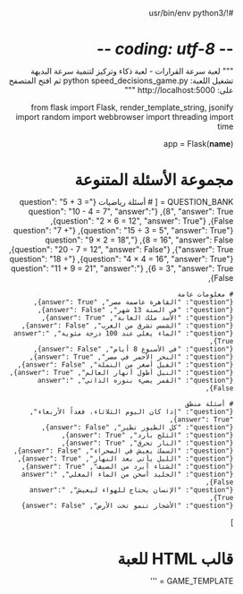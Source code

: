 #!/usr/bin/env python3
# -*- coding: utf-8 -*-
"""
لعبة سرعة القرارات - لعبة ذكاء وتركيز لتنمية سرعة البديهة
تشغيل اللعبة: python speed_decisions_game.py
ثم افتح المتصفح على: http://localhost:5000
"""

from flask import Flask, render_template_string, jsonify
import random
import webbrowser
import threading
import time

app = Flask(__name__)

# مجموعة الأسئلة المتنوعة
QUESTION_BANK = [
    # أسئلة رياضيات
    {"question": "5 + 3 = 8", "answer": True},
    {"question": "10 - 4 = 7", "answer": False},
    {"question": "2 × 6 = 12", "answer": True},
    {"question": "15 ÷ 3 = 5", "answer": True},
    {"question": "7 + 8 = 16", "answer": False},
    {"question": "9 × 2 = 18", "answer": True},
    {"question": "20 - 7 = 12", "answer": False},
    {"question": "4 × 4 = 16", "answer": True},
    {"question": "18 ÷ 6 = 3", "answer": True},
    {"question": "11 + 9 = 21", "answer": False},
    
    # معلومات عامة
    {"question": "القاهرة عاصمة مصر", "answer": True},
    {"question": "في السنة 13 شهر", "answer": False},
    {"question": "الأسد ملك الغابة", "answer": True},
    {"question": "الشمس تشرق من الغرب", "answer": False},
    {"question": "الماء يغلي عند 100 درجة مئوية", "answer": True},
    {"question": "في الأسبوع 8 أيام", "answer": False},
    {"question": "البحر الأحمر في مصر", "answer": True},
    {"question": "الفيل أصغر من النملة", "answer": False},
    {"question": "النيل أطول أنهار العالم", "answer": True},
    {"question": "القمر يضيء بنوره الذاتي", "answer": False},
    
    # أسئلة منطق
    {"question": "إذا كان اليوم الثلاثاء، فغداً الأربعاء", "answer": True},
    {"question": "كل الطيور تطير", "answer": False},
    {"question": "الثلج بارد", "answer": True},
    {"question": "النار تحرق", "answer": True},
    {"question": "السمك يعيش في الصحراء", "answer": False},
    {"question": "الليل يأتي بعد النهار", "answer": True},
    {"question": "الشتاء أبرد من الصيف", "answer": True},
    {"question": "الجليد أسخن من الماء المغلي", "answer": False},
    {"question": "الإنسان يحتاج للهواء ليعيش", "answer": True},
    {"question": "الأشجار تنمو تحت الأرض", "answer": False}
]

# قالب HTML للعبة
GAME_TEMPLATE = '''
<!DOCTYPE html>
<html lang="ar" dir="rtl">
<head>
    <meta charset="UTF-8">
    <meta name="viewport" content="width=device-width, initial-scale=1.0">
    <title>🧠 لعبة سرعة القرارات 🚀</title>
    <style>
        * {
            margin: 0;
            padding: 0;
            box-sizing: border-box;
        }

        body {
            font-family: 'Arial', sans-serif;
            background: linear-gradient(135deg, #667eea 0%, #764ba2 100%);
            min-height: 100vh;
            display: flex;
            justify-content: center;
            align-items: center;
            overflow: hidden;
        }

        .game-container {
            background: rgba(255, 255, 255, 0.95);
            border-radius: 20px;
            padding: 30px;
            box-shadow: 0 20px 40px rgba(0, 0, 0, 0.3);
            text-align: center;
            max-width: 600px;
            width: 90%;
            position: relative;
            backdrop-filter: blur(10px);
        }

        .game-title {
            font-size: 2.5em;
            color: #4a5568;
            margin-bottom: 20px;
            text-shadow: 2px 2px 4px rgba(0, 0, 0, 0.1);
            background: linear-gradient(45deg, #ff6b6b, #4ecdc4);
            -webkit-background-clip: text;
            -webkit-text-fill-color: transparent;
            background-clip: text;
        }

        .score-board {
            display: flex;
            justify-content: space-between;
            margin-bottom: 30px;
            background: linear-gradient(45deg, #ff9a9e, #fecfef);
            padding: 15px;
            border-radius: 15px;
            box-shadow: 0 5px 15px rgba(0, 0, 0, 0.1);
        }

        .score, .timer {
            font-size: 1.5em;
            font-weight: bold;
            color: #2d3748;
        }

        .timer {
            color: #e53e3e;
            animation: pulse 1s infinite;
        }
        
        .timer.warning {
            color: #ff0000;
            animation: pulse 0.5s infinite;
        }

        @keyframes pulse {
            0% { transform: scale(1); }
            50% { transform: scale(1.1); }
            100% { transform: scale(1); }
        }

        .question-container {
            background: linear-gradient(45deg, #a8edea, #fed6e3);
            padding: 30px;
            border-radius: 15px;
            margin-bottom: 30px;
            min-height: 150px;
            display: flex;
            align-items: center;
            justify-content: center;
            box-shadow: 0 10px 25px rgba(0, 0, 0, 0.1);
        }

        .question {
            font-size: 1.8em;
            color: #2d3748;
            font-weight: bold;
            line-height: 1.4;
        }

        .buttons-container {
            display: flex;
            gap: 20px;
            justify-content: center;
            margin-bottom: 20px;
        }

        .answer-btn {
            padding: 20px 40px;
            font-size: 1.5em;
            border: none;
            border-radius: 50px;
            cursor: pointer;
            transition: all 0.3s ease;
            font-weight: bold;
            box-shadow: 0 8px 20px rgba(0, 0, 0, 0.2);
            transform: translateY(0);
        }

        .correct-btn {
            background: linear-gradient(45deg, #48bb78, #38a169);
            color: white;
        }

        .wrong-btn {
            background: linear-gradient(45deg, #f56565, #e53e3e);
            color: white;
        }

        .answer-btn:hover {
            transform: translateY(-5px);
            box-shadow: 0 12px 25px rgba(0, 0, 0, 0.3);
        }

        .answer-btn:active {
            transform: translateY(-2px);
        }

        .start-btn, .restart-btn {
            background: linear-gradient(45deg, #667eea, #764ba2);
            color: white;
            padding: 15px 30px;
            font-size: 1.3em;
            border: none;
            border-radius: 25px;
            cursor: pointer;
            transition: all 0.3s ease;
            box-shadow: 0 8px 20px rgba(0, 0, 0, 0.2);
        }

        .start-btn:hover, .restart-btn:hover {
            transform: translateY(-3px);
            box-shadow: 0 12px 25px rgba(0, 0, 0, 0.3);
        }

        .game-over {
            background: linear-gradient(45deg, #ffecd2, #fcb69f);
            padding: 30px;
            border-radius: 15px;
            box-shadow: 0 10px 25px rgba(0, 0, 0, 0.1);
        }

        .final-score {
            font-size: 2em;
            color: #2d3748;
            margin-bottom: 20px;
            font-weight: bold;
        }

        .hidden {
            display: none;
        }

        .progress-bar {
            width: 100%;
            height: 8px;
            background: #e2e8f0;
            border-radius: 4px;
            overflow: hidden;
            margin-bottom: 20px;
        }

        .progress-fill {
            height: 100%;
            background: linear-gradient(45deg, #ff6b6b, #4ecdc4);
            transition: width 0.1s linear;
            border-radius: 4px;
        }

        .celebration {
            position: absolute;
            top: 0;
            left: 0;
            width: 100%;
            height: 100%;
            pointer-events: none;
            overflow: hidden;
        }

        .confetti {
            position: absolute;
            width: 10px;
            height: 10px;
            background: #ff6b6b;
            animation: fall 3s linear infinite;
        }

        @keyframes fall {
            0% {
                transform: translateY(-100vh) rotate(0deg);
                opacity: 1;
            }
            100% {
                transform: translateY(100vh) rotate(360deg);
                opacity: 0;
            }
        }
    </style>
</head>
<body>
    <div class="game-container">
        <h1 class="game-title">🧠 لعبة سرعة القرارات 🚀</h1>
        
        <div id="startScreen">
            <div class="question-container">
                <div class="question">
                    مرحباً بك في لعبة سرعة القرارات!<br>
                    اختبر سرعة بديهتك وقدرتك على اتخاذ القرارات السريعة<br>
                    لديك 3 ثوانٍ فقط للإجابة على كل سؤال
                </div>
            </div>
            <button class="start-btn" onclick="startGame()">🎮 ابدأ اللعبة</button>
        </div>

        <div id="gameScreen" class="hidden">
            <div class="score-board">
                <div class="score">النقاط: <span id="score">0</span></div>
                <div class="timer">الوقت: <span id="timer">3</span></div>
            </div>
            
            <div class="progress-bar">
                <div class="progress-fill" id="progressBar"></div>
            </div>
            
            <div class="question-container">
                <div class="question" id="question"></div>
            </div>
            
            <div class="buttons-container">
                <button class="answer-btn correct-btn" onclick="answerQuestion(true)">
                    ✅ صح
                </button>
                <button class="answer-btn wrong-btn" onclick="answerQuestion(false)">
                    ❌ غلط
                </button>
            </div>
        </div>

        <div id="gameOverScreen" class="hidden">
            <div class="game-over">
                <div class="final-score">🎉 انتهت اللعبة! 🎉</div>
                <div class="final-score">نقاطك النهائية: <span id="finalScore">0</span></div>
                <div id="scoreMessage" style="font-size: 1.2em; margin: 20px 0; color: #4a5568;"></div>
                <button class="restart-btn" onclick="restartGame()">🔄 العب مرة أخرى</button>
            </div>
        </div>

        <div class="celebration" id="celebration"></div>
    </div>

    <script>
        let currentScore = 0;
        let currentQuestion = 0;
        let timeLeft = 3;
        let gameTimer;
        let progressTimer;
        let questions = [];

        // تحميل الأسئلة من الخادم
        async function loadQuestions() {
            try {
                const response = await fetch('/api/questions');
                questions = await response.json();
            } catch (error) {
                console.error('خطأ في تحميل الأسئلة:', error);
                // استخدام أسئلة افتراضية في حالة الخطأ
                questions = [
                    { question: "5 + 3 = 8", answer: true },
                    { question: "10 - 4 = 7", answer: false },
                    { question: "القاهرة عاصمة مصر", answer: true },
                    { question: "الشمس تشرق من الغرب", answer: false }
                ];
            }
        }

        async function startGame() {
            document.getElementById('startScreen').classList.add('hidden');
            document.getElementById('gameScreen').classList.remove('hidden');
            document.getElementById('gameOverScreen').classList.add('hidden');
            
            currentScore = 0;
            currentQuestion = 0;
            
            await loadQuestions();
            
            updateScore();
            showNextQuestion();
        }

        function showNextQuestion() {
            if (currentQuestion >= questions.length) {
                loadQuestions().then(() => {
                    currentQuestion = 0;
                    displayQuestion();
                });
            } else {
                displayQuestion();
            }
        }

        function displayQuestion() {
            const questionElement = document.getElementById('question');
            if (questionElement && questions[currentQuestion]) {
                questionElement.textContent = questions[currentQuestion].question;
            }
            
            timeLeft = 3;
            updateTimer();
            startTimer();
        }

        function startTimer() {
            clearInterval(gameTimer);
            clearInterval(progressTimer);
            
            let progress = 100;
            const progressBar = document.getElementById('progressBar');
            const timerElement = document.getElementById('timer');
            
            if (progressBar) {
                progressBar.style.width = '100%';
            }
            
            progressTimer = setInterval(() => {
                progress -= (100 / 30);
                if (progressBar) {
                    progressBar.style.width = Math.max(0, progress) + '%';
                }
            }, 100);
            
            gameTimer = setInterval(() => {
                timeLeft--;
                updateTimer();
                
                if (timeLeft === 1 && timerElement) {
                    timerElement.classList.add('warning');
                } else if (timerElement) {
                    timerElement.classList.remove('warning');
                }
                
                if (timeLeft <= 0) {
                    clearInterval(gameTimer);
                    clearInterval(progressTimer);
                    gameOver();
                }
            }, 1000);
        }

        function updateTimer() {
            const timerElement = document.getElementById('timer');
            if (timerElement) {
                timerElement.textContent = Math.max(0, timeLeft);
            }
        }

        function updateScore() {
            const scoreElement = document.getElementById('score');
            if (scoreElement) {
                scoreElement.textContent = currentScore;
            }
        }

        function answerQuestion(userAnswer) {
            if (timeLeft <= 0) return;
            
            clearInterval(gameTimer);
            clearInterval(progressTimer);
            
            if (!questions[currentQuestion]) {
                gameOver();
                return;
            }
            
            const correctAnswer = questions[currentQuestion].answer;
            
            if (userAnswer === correctAnswer) {
                currentScore++;
                updateScore();
                createCelebration();
                currentQuestion++;
                
                setTimeout(() => {
                    showNextQuestion();
                }, 800);
            } else {
                gameOver();
            }
        }

        function createCelebration() {
            const celebration = document.getElementById('celebration');
            const colors = ['#ff6b6b', '#4ecdc4', '#45b7d1', '#96ceb4', '#feca57'];
            
            for (let i = 0; i < 10; i++) {
                const confetti = document.createElement('div');
                confetti.className = 'confetti';
                confetti.style.left = Math.random() * 100 + '%';
                confetti.style.backgroundColor = colors[Math.floor(Math.random() * colors.length)];
                confetti.style.animationDelay = Math.random() * 2 + 's';
                celebration.appendChild(confetti);
                
                setTimeout(() => {
                    confetti.remove();
                }, 3000);
            }
        }

        function gameOver() {
            clearInterval(gameTimer);
            clearInterval(progressTimer);
            
            const gameScreen = document.getElementById('gameScreen');
            const gameOverScreen = document.getElementById('gameOverScreen');
            const finalScoreElement = document.getElementById('finalScore');
            const scoreMessageElement = document.getElementById('scoreMessage');
            
            if (gameScreen) gameScreen.classList.add('hidden');
            if (gameOverScreen) gameOverScreen.classList.remove('hidden');
            if (finalScoreElement) finalScoreElement.textContent = currentScore;
            
            let message = '';
            if (currentScore >= 20) {
                message = '🏆 ممتاز! أنت عبقري حقيقي!';
            } else if (currentScore >= 15) {
                message = '🌟 رائع جداً! سرعة بديهة عالية!';
            } else if (currentScore >= 10) {
                message = '👏 جيد جداً! استمر في التدريب!';
            } else if (currentScore >= 5) {
                message = '👍 جيد! يمكنك تحسين أدائك!';
            } else {
                message = '💪 لا بأس، المحاولة القادمة ستكون أفضل!';
            }
            
            if (scoreMessageElement) {
                scoreMessageElement.textContent = message;
            }
        }

        function restartGame() {
            startGame();
        }

        // دعم لوحة المفاتيح
        document.addEventListener('keydown', function(event) {
            const gameScreen = document.getElementById('gameScreen');
            if (!gameScreen || gameScreen.classList.contains('hidden')) return;
            
            if (event.repeat) return;
            
            if (event.key === 'ArrowRight' || event.key === '1') {
                event.preventDefault();
                answerQuestion(true);
            } else if (event.key === 'ArrowLeft' || event.key === '0') {
                event.preventDefault();
                answerQuestion(false);
            }
        });
        
        document.addEventListener('DOMContentLoaded', function() {
            const startScreen = document.getElementById('startScreen');
            const gameScreen = document.getElementById('gameScreen');
            const gameOverScreen = document.getElementById('gameOverScreen');
            
            if (startScreen) startScreen.classList.remove('hidden');
            if (gameScreen) gameScreen.classList.add('hidden');
            if (gameOverScreen) gameOverScreen.classList.add('hidden');
        });
    </script>
</body>
</html>
'''

@app.route('/')
def game():
    """الصفحة الرئيسية للعبة"""
    return render_template_string(GAME_TEMPLATE)

@app.route('/api/questions')
def get_questions():
    """API للحصول على الأسئلة مخلوطة"""
    shuffled_questions = random.sample(QUESTION_BANK, len(QUESTION_BANK))
    return jsonify(shuffled_questions)

def open_browser():
    """فتح المتصفح تلقائياً بعد تشغيل الخادم"""
    time.sleep(1.5)
    webbrowser.open('http://localhost:5000')

if __name__ == '__main__':
    print("لعبة سرعة القرارات")
    print("=" * 50)
    print("بدء تشغيل اللعبة...")
    print("الرابط المحلي: http://localhost:5000")
    print("للوصول من الهاتف: http://192.168.1.12:5000")
    print("لإيقاف اللعبة: اضغط Ctrl+C")
    print("=" * 50)
    
    # فتح المتصفح تلقائياً
    threading.Thread(target=open_browser, daemon=True).start()
    
    # تشغيل الخادم
    try:
        app.run(host='0.0.0.0', port=5000, debug=False)
    except KeyboardInterrupt:
        print("\nتم إيقاف اللعبة. شكراً لك!")
    except Exception as e:
        print(f"خطأ في تشغيل اللعبة: {e}")
        print("تأكد من أن Flask مثبت: pip install flask")
